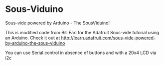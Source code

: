 Sous-Viduino
============
Sous-vide powered by Arduino - The SousViduino!

This is modified code from Bill Earl for the Adafruit Sous-vide tutorial using an Arduino. Check it out at http://learn.adafruit.com/sous-vide-powered-by-arduino-the-sous-viduino

You can use Serial control in absence of buttons and with a 20x4 LCD via i2c
